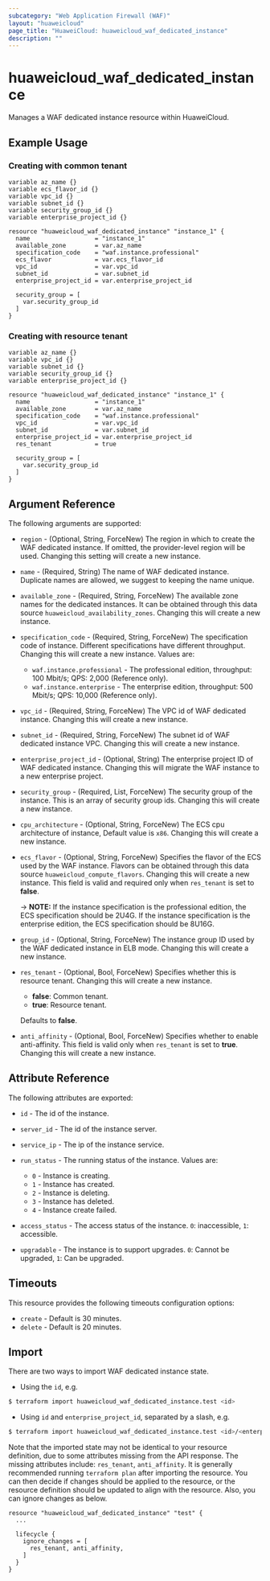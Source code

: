 ```yaml
---
subcategory: "Web Application Firewall (WAF)"
layout: "huaweicloud"
page_title: "HuaweiCloud: huaweicloud_waf_dedicated_instance"
description: ""
---
```


# huaweicloud_waf_dedicated_instance

Manages a WAF dedicated instance resource within HuaweiCloud.

## Example Usage

### Creating with common tenant

```hcl
variable az_name {}
variable ecs_flavor_id {}
variable vpc_id {}
variable subnet_id {}
variable security_group_id {}
variable enterprise_project_id {}

resource "huaweicloud_waf_dedicated_instance" "instance_1" {
  name                  = "instance_1"
  available_zone        = var.az_name
  specification_code    = "waf.instance.professional"
  ecs_flavor            = var.ecs_flavor_id
  vpc_id                = var.vpc_id
  subnet_id             = var.subnet_id
  enterprise_project_id = var.enterprise_project_id

  security_group = [
    var.security_group_id
  ]
}
```

### Creating with resource tenant

```hcl
variable az_name {}
variable vpc_id {}
variable subnet_id {}
variable security_group_id {}
variable enterprise_project_id {}

resource "huaweicloud_waf_dedicated_instance" "instance_1" {
  name                  = "instance_1"
  available_zone        = var.az_name
  specification_code    = "waf.instance.professional"
  vpc_id                = var.vpc_id
  subnet_id             = var.subnet_id
  enterprise_project_id = var.enterprise_project_id
  res_tenant            = true

  security_group = [
    var.security_group_id
  ]
}
```

## Argument Reference

The following arguments are supported:

* `region` - (Optional, String, ForceNew) The region in which to create the WAF dedicated instance. If omitted, the
  provider-level region will be used. Changing this setting will create a new instance.

* `name` - (Required, String) The name of WAF dedicated instance. Duplicate names are allowed, we suggest to keeping the
  name unique.

* `available_zone` - (Required, String, ForceNew) The available zone names for the dedicated instances. It can be
  obtained through this data source `huaweicloud_availability_zones`. Changing this will create a new instance.

* `specification_code` - (Required, String, ForceNew) The specification code of instance. Different specifications have
  different throughput. Changing this will create a new instance. Values are:
  + `waf.instance.professional` - The professional edition, throughput: 100 Mbit/s; QPS: 2,000 (Reference only).
  + `waf.instance.enterprise` - The enterprise edition, throughput: 500 Mbit/s; QPS: 10,000 (Reference only).

* `vpc_id` - (Required, String, ForceNew) The VPC id of WAF dedicated instance. Changing this will create a new
  instance.

* `subnet_id` - (Required, String, ForceNew) The subnet id of WAF dedicated instance VPC. Changing this will create a
  new instance.

* `enterprise_project_id` - (Optional, String) The enterprise project ID of WAF dedicated instance. Changing this
  will migrate the WAF instance to a new enterprise project.

* `security_group` - (Required, List, ForceNew) The security group of the instance. This is an array of security group
  ids. Changing this will create a new instance.

* `cpu_architecture` - (Optional, String, ForceNew) The ECS cpu architecture of instance, Default value is `x86`.
  Changing this will create a new instance.

* `ecs_flavor` - (Optional, String, ForceNew) Specifies the flavor of the ECS used by the WAF instance. Flavors can be
  obtained through this data source `huaweicloud_compute_flavors`. Changing this will create a new instance.
  This field is valid and required only when `res_tenant` is set to **false**.

  -> **NOTE:** If the instance specification is the professional edition, the ECS specification should be 2U4G. If the
  instance specification is the enterprise edition, the ECS specification should be 8U16G.

* `group_id` - (Optional, String, ForceNew) The instance group ID used by the WAF dedicated instance in ELB mode.
  Changing this will create a new instance.

* `res_tenant` - (Optional, Bool, ForceNew) Specifies whether this is resource tenant.
  Changing this will create a new instance.
  + **false**: Common tenant.
  + **true**: Resource tenant.

  Defaults to **false**.

* `anti_affinity` - (Optional, Bool, ForceNew) Specifies whether to enable anti-affinity. This field is valid only
  when `res_tenant` is set to **true**. Changing this will create a new instance.

## Attribute Reference

The following attributes are exported:

* `id` - The id of the instance.

* `server_id` - The id of the instance server.

* `service_ip` - The ip of the instance service.

* `run_status` - The running status of the instance. Values are:
  + `0` - Instance is creating.
  + `1` - Instance has created.
  + `2` - Instance is deleting.
  + `3` - Instance has deleted.
  + `4` - Instance create failed.

* `access_status` - The access status of the instance. `0`: inaccessible, `1`: accessible.

* `upgradable` - The instance is to support upgrades. `0`: Cannot be upgraded, `1`: Can be upgraded.

## Timeouts

This resource provides the following timeouts configuration options:

* `create` - Default is 30 minutes.
* `delete` - Default is 20 minutes.

## Import

There are two ways to import WAF dedicated instance state.

* Using the `id`, e.g.

```bash
$ terraform import huaweicloud_waf_dedicated_instance.test <id>
```

* Using `id` and `enterprise_project_id`, separated by a slash, e.g.

```bash
$ terraform import huaweicloud_waf_dedicated_instance.test <id>/<enterprise_project_id>
```

Note that the imported state may not be identical to your resource definition, due to some attributes missing from the
API response. The missing attributes include: `res_tenant`, `anti_affinity`. It is generally recommended running
`terraform plan` after importing the resource. You can then decide if changes should be applied to the resource,
or the resource definition should be updated to align with the resource. Also, you can ignore changes as below.

```
resource "huaweicloud_waf_dedicated_instance" "test" {
  ...

  lifecycle {
    ignore_changes = [
      res_tenant, anti_affinity,
    ]
  }
}
```

